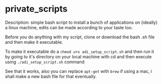 # private_scripts

Description: simple bash script to install a bunch of applications on (ideally) a linux machine, edits can be made according to your taste too.

Before you do anything with my script, clone or download the bash .sh file and then make it executable.

To make it executable do a `chmod u+x adi_setup_script.sh` and then run it by going to it's directory on your local machine with cd and then execute using `./adi_setup_script.sh` command

See that it works, also you can replace `apt-get` with `brew` if using a mac, i shall make a new bash file for that eventually.
